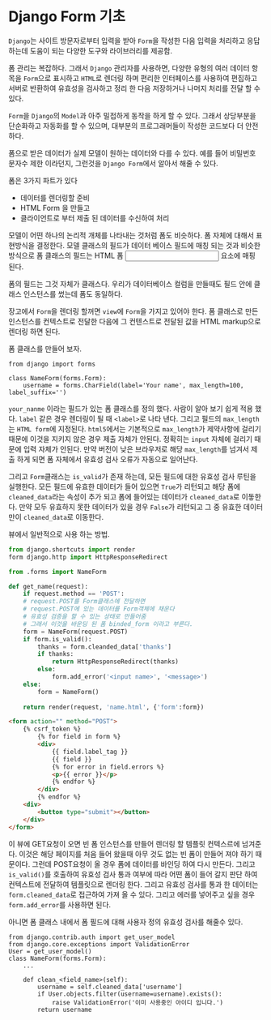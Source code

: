 # Django Form 기초

`Django`는 사이트 방문자로부터 입력을 받아 `Form`을 작성한 다음 입력을 처리하고 응답하는데 도움이 되는 다양한 도구와 라이브러리를 제공함.

폼 관리는 복잡하다. 그래서 `Django` 관리자를 사용하면, 다양한 유형의 여러 데이터 항목을 `Form`으로 표시하고 `HTML`로 렌더링 하며 편리한 인터페이스를 사용하여 편집하고 서버로 반환하여 유효성을 검사하고 정리 한 다음 저장하거나 나머지 처리를 전달 할 수 있다.

`Form`을 `Django`의 `Model`과 아주 밀접하게 동작을 하게 할 수 있다. 그래서 상당부분을 단순화하고 자동화를 할 수 있으며, 대부분의 프로그래머들이 작성한 코드보다 더 안전하다.

폼으로 받은 데이터가 실제 모델이 원하는 데이터와 다를 수 있다. 예를 들어 비밀번호 문자수 제한 이라던지, 그런것을 `Django Form`에서 알아서 해줄 수 있다.

폼은 3가지 파트가 있다
* 데이터를 렌더링할 준비
* HTML Form 을 만들고
* 클라이언트로 부터 제출 된 데이터를 수신하여 처리

모델이 어떤 하나의 논리적 개체를 나타내는 것처럼 폼도 비슷하다.
폼 자체에 대해서 표현방식을 결정한다. 모델 클래스의 필드가 데이터 베이스 필드에 매칭 되는 것과 비슷한 방식으로 폼 클래스의 필드는 HTML 폼 <input> 요소에 매핑 된다.

폼의 필드는 그것 자체가 클래스다. 우리가 데이터베이스 컬럼을 만들때도 필드 안에 클래스 인스턴스를 썼는데 폼도 동일하다.

장고에서 `Form`을 렌더링 할꺼면 `view`에 `Form`을 가지고 있어야 한다.
폼 클래스로 만든 인스턴스를 컨텍스트로 전달한 다음에 그 컨텐스트로 전달된 값을 HTML markup으로 렌더링 하면 된다.

폼 클래스를 만들어 보자.
```pyhton
from django import forms

class NameForm(forms.Form):
    username = forms.CharField(label='Your name', max_length=100, label_suffix='')
```
`your_nanme` 이라는 필드가 있는 폼 클래스를 정의 했다. 사람이 알아 보기 쉽게 적용 했다.
`label` 같은 경우 렌더링이 될 때 `<label>`로 나타 낸다. 그리고 필드의 `max_length`는 `HTML form`에 지정된다. `html5`에서는 기본적으로 `max_length`가 제약사항에 걸리기 때문에 이것을 지키지 않은 경우 제출 자체가 안된다. 정확히는 `input` 자체에 걸리기 때문에 입력 자체가 안된다. 만약 버전이 낮은 브라우저로 해당 `max_length`를 넘겨서 제출 하게 되면 폼 자체에서 유효성 검사 오류가 자동으로 일어난다.

그리고 `Form`클래스는 `is_valid`가 존재 하는데, 모든 필드에 대한 유효성 검사 루틴을 실행한다.
모든 필드에 유효한 데이터가 들어 있으면 `True`가 리턴되고 해당 폼에 `cleaned_data`라는 속성이 추가 되고 폼에 들어있는 데이터가 `cleaned_data`로 이돟한다. 만약 모두 유효하지 못한 데이터가 있을 경우 `False`가 리턴되고 그 중 유효한 데이터만이 `cleaned_data`로 이동한다.

뷰에서 일반적으로 사용 하는 방법.
```python
from django.shortcuts import render
form django.http import HttpResponseRedirect

from .forms import NameForm

def get_name(request):
    if request.method == 'POST':
    # request.POST를 Form클래스에 전달하면
    # request.POST에 있는 데이터를 Form객체에 채운다
    # 유효성 검증을 할 수 있는 상태로 만들어줌
    # 그래서 이것을 바운딩 된 폼 binded_form 이라고 부른다.
    form = NameForm(request.POST)
    if form.is_valid():
    	thanks = form.cleanded_data['thanks']
    	if thanks:
            return HttpResponseRedirect(thanks)
        else:
            form.add_error('<input name>', '<message>')
    else:
        form = NameForm()
    
    return render(request, 'name.html', {'form':form})
```
```html
<form action="" method="POST">
	{% csrf_token %}
        {% for field in form %}
        <div>
            {{ field.label_tag }}
            {{ field }}
            {% for error in field.errors %}
            <p>{{ error }}</p>
            {% endfor %}
        </div>
        {% endfor %}
	<div>
	    <button type="submit"></button>
	</div>
</form>
```
이 뷰에 GET요청이 오면 빈 폼 인스턴스를 만들어 렌더링 할 템플릿 컨텍스르에 넘겨준다.
이것은 해당 페이지를 처음 들어 왔을때 아무 것도 없는 빈 폼이 만들어 져야 하기 때문이다.
그런데 POST요청이 올 경우 폼에 데이터를 바인딩 하여 다시 만든다. 그리고 `is_valid()`를 호출하여 유효성 검사 통과 여부에 따라 어떤 폼이 들어 갈지 판단 하여 컨텍스트에 전달하여 템플릿으로 렌더링 한다. 그리고 유효성 검사를 통과 한 데이터는 `form.cleaned_data`로 접근하여 가져 올 수 있다. 그리고 에러를 넣어주고 싶을 경우 `form.add_error`를 사용하면 된다.

아니면 폼 클래스 내에서 폼 필드에 대해 사용자 정의 유효성 검사를 해줄수 있다.
```
from django.contrib.auth import get_user_model
from django.core.exceptions import ValidationError
User = get_user_model()
class NameForm(forms.Form):
    ...
    
    def clean_<field_name>(self):
    	username = self.cleaned_data['username']
    	if User.objects.filter(username=username).exists():
    	    raise ValidationError('이미 사용중인 아이디 입니다.')
    	return username
```